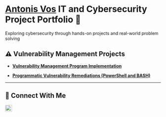 # <a href="https://www.linkedin.com/in/antonisvos/">Antonis Vos</a> IT and Cybersecurity Project Portfolio 🔐

Exploring cybersecurity through hands-on projects and real-world problem solving

## ⚠️ Vulnerability Management Projects

- **[Vulnerability Management Program Implementation](https://github.com/AntonisVos/Vulnerability-Management-Program/blob/main/README.md)**

- **[Programmatic Vulnerability Remediations (PowerShell and BASH)](https://github.com/AntonisVos/Programmatic-Vulnerability-Remediations)**


<hr/>

## 🤳 Connect With Me

[<img align="left" alt="___________ | LinkedIn" width="22px" src="https://cdn.jsdelivr.net/npm/simple-icons@v3/icons/linkedin.svg" />][linkedin]

[linkedin]: https://linkedin.com/in/antonisvos
<!--
<img width="35" alt="image" src="https://github.com/user-attachments/assets/2f41c7cd-5ea8-4475-b451-a37161b6c3fb"> 
<img width="35" alt="image" src="https://github.com/user-attachments/assets/77649969-9910-4994-8b96-74a116cfb2a8">
-->
